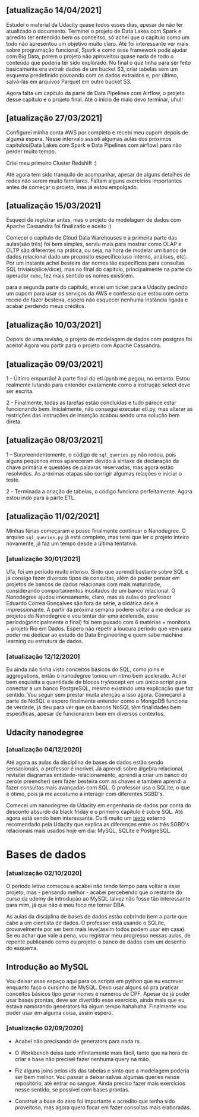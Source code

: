 ## [atualização 14/04/2021]

Estudei o material da Udacity quase todos esses dias, apesar de não ter atualizado o documento. Terminei o projeto de Data Lakes com Spark e acredito ter entendido bem os conceitso, só achei que o capítulo como um todo não apresentou um objetivo muito claro. Até foi interessante ver mais sobre programação funcional, Spark e como esse framework pode ajudar com Big Data, porém o projeto não aproveitou quase nada de todo o conteúdo que poderia ter sido explorado. No final o que tinha para ser feito basicamente era extrair dados de um bucket S3, criar tabelas sem um esquema predefinido povoando com os dados extraídos e, por último, salvá-las em arquivos Parquet em outro bucket S3.

Agora falta um capítulo da parte de Data Pipelines com Airflow, o projeto desse capítulo e o projeto final. Até o início de maio devo terminar, uhul!

## [atualização 27/03/2021]

Configurei minha conta AWS por completo e recebi meu cupom depois de alguma espera. Nesse intervalo assisti algumas aulas dos próximos capítulos(Data Lakes com Spark e Data Pipelines com airflow) para não perder muito tempo. 

Criei meu primeiro Cluster Redshift :)

Até agora tem sido tranquilo de acompanhar, apesar de alguns detalhes de redes não serem muito familiares. Faltam alguns exercícios importantes antes de começar o projeto, mas já estou empolgado.

## [atualização 15/03/2021]

Esqueci de registrar antes, mas o projeto de modelagem de dados com Apache Cassandra foi finalizado e aceito :)

Comecei o capítulo de Cloud Data Warehouses e a primeira parte das aulas(são três) foi bem simples, serviu mais para mostrar como OLAP e OLTP são diferentes na prática, ou seja, na hora de modelar um banco de dados relacional dado um propósito específico(uso interno, análises, etc). Por um instante achei besteira dar nomes tão específicos para consultas SQL triviais(slice/dice), mas no final do capítulo, principalmente na parte do operador ```cube```, fez mais sentido os nomes existirem.

para a segunda parte do capítulo, enviei um ticket para a Udacity pedindo um cupom para usar os serviços da AWS e confesso que estou com certo receio de fazer besteira, espero não esquecer nenhuma instância ligada e acabar perdendo meus créditos.

## [atualização 10/03/2021]

Depois de uma revisão, o projeto de modelagem de dados com postgres foi aceito! Agora vou partir para o projeto com Apache Cassandra.

## [atualização 09/03/2021]

1 - Último empurrão! A parte final do etl.ipynb me pegou, no entanto. Estou realmente lutando para entender exatamente como a instrução select deve ser escrita.

2 - Finalmente, todas as tarefas estão concluídas e tudo parece estar funcionando bem. Inicialmente, não consegui executar etl.py, mas alterar as restrições das instruções de inserção acabou sendo uma solução bem direta.


## [atualização 08/03/2021]

1 - Surpreendentemente, o código de ```sql_queries.py``` não rodou, pois alguns pequenos erros apareceram devido à sintaxe de declaração da chave primária e questões de palavras reservadas, mas agora estão resolvidos. As próximas etapas são corrigir algumas relações e iniciar o teste.

2 - Terminada a criação de tabelas, o código funciona perfeitamente. Agora estou indo para a parte ETL.

 ## [atualização 11/02/2021]

Minhas férias começaram e posso finalmente continuar o Nanodegree. O arquivo ```sql_queries.py``` já está completo, mas terei que ler o projeto inteiro novamente, já faz um tempo desde a última tentativa.

 ### [atualização 30/01/2021]
 
 Ufa, foi um período muito intenso. Sinto que aprendi bastante sobre SQL e já consigo fazer diversos tipos de consultas, além de poder pensar em projetos de bancos de dados relacionais com mais maturidade, considerando comportamentos inusitados de um banco relacional. O Nanodegree ajudou imensamente, claro, mas as aulas do professor Eduardo Correa Gonçalves são fora de série, a didática dele é impressionante. A partir da próxima semana poderei voltar a me dedicar as projetos do Nanodegree e vou tentar dar uma acelerada, esse período(principalmente o final) foi bem puxado com 6 matérias + monitoria + projeto Rio em Dados. Espero não repetir a loucura período que vem para poder me dedicar ao estudo de Data Engineering e quem sabe machine learning ou estrutura de dados.
 
### [atualização 12/12/2020]

Eu ainda não tinha visto conceitos básicos do SQL, como joins e aggregations, então o nanodegree tomou um ritmo bem acelerado. Achei bem esquisita a quantidade de blocos try/except em um único script para conectar a um banco PostgreSQL, mesmo existindo uma explicação que faz sentido. Vou seguir sem prestar muita atenção a isso agora. Começarei a parte de NoSQL e espero finalmente entender como o MongoDB funciona de verdade, já deu para ver que os bancos NoSQL têm finalidades bem específicas, apesar de funcionarem bem em diversos contextos.


## Udacity nanodegree

### [atualização 04/12/2020]

Até agora as aulas da disciplina de bases de dados estão sendo sensacionais, o professor é incrível. Já aprendi sobre álgebra relacional, revisitei diagramas entidade-relacionamento, aprendi a criar um banco do zero(e preencher) sem fazer besteira com as chaves e também aprendi a fazer consultas mais avançadas com SQL. O professor usa o SQLite, o que é ótimo, pois já me acostumo a interagir com diferentes SGBD's.

Comecei um nanodegree da Udacity em engenharia de dados por conta do desconto absurdo da black friday e o primeiro capítulo é sobre SQL. Até agora está sendo bem interessante. Curti muito um [texto](https://www.digitalocean.com/community/tutorials/sqlite-vs-mysql-vs-postgresql-a-comparison-of-relational-database-management-systems) externo recomendado pela Udacity que explica as diferenças entre os três SGBD's relacionais mais usados hoje em dia: MySQL, SQLite e PostgreSQL.

# Bases de dados

### [atualização 02/10/2020]


O período letivo começou e acabei não tendo tempo para voltar a esse projeto, mas - pensando melhor - acabei percebendo que o restante do curso da udemy
de introdução ao MySQL talvez não fosse tão interessante para mim, já que não é meu foco me tornar DBA.

As aulas da disciplina de bases de dados estão cobrindo bem a parte que cabe a um cientista de dados. O professor está usando o SQLite, provavelmente por 
ser bem mais leve(assim todos podem usar em casa). Se eu achar que vale a pena, vou registrar meu progresso nessas aulas, de repente publicando como
eu projetei o banco de dados com um desenho do esquema.


## Introdução ao MySQL

Vou deixar esse espaço aqui para os scripts em python que eu escrever enquanto faço o cursinho de MySQL. 
Devo usar alguns só pra praticar conceitos básicos tipo gerar nomes e números de CPF. Apesar de já poder usar bases prontas, deve ser divertido esse exercício,
ainda mais que eu estava namorando generators há algum tempo hahahaha. Finalmente vou poder usar em alguma coisa, assim espero.


### [atualização 02/09/2020]

- Acabei não precisando de generators para nada rs. 

- O Workbench deixa tudo infinitamente mais fácil, tanto que na hora de criar a base não precisei fazer nenhuma
query na mão. 

- Fiz alguns joins pelos ids das tabelas e sinto que a modelagem poderia ser bem melhor. Vou passar a deixar salvas algumas queries nesse repositório,
até entrar no sangue. Ainda preciso fazer mais exercícios nesse sentido, se possível com bases prontas. 

- Construir a base do zero foi importante e acredito que tenha sido proveitoso, mas agora quero focar em fazer consultas mais elaboradas.
